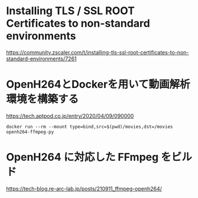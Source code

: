 # Installing TLS / SSL ROOT Certificates to non-standard environments
https://community.zscaler.com/t/installing-tls-ssl-root-certificates-to-non-standard-environments/7261

# OpenH264とDockerを用いて動画解析環境を構築する
https://tech.aptpod.co.jp/entry/2020/04/09/090000

`docker run --rm --mount type=bind,src=$(pwd)/movies,dst=/movies openh264-ffmpeg-py`

# OpenH264 に対応した FFmpeg をビルド
https://tech-blog.re-arc-lab.jp/posts/210911_ffmpeg-openh264/
